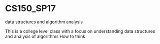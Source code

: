 # CS150_SP17
data structures and algorithm analysis

This is a college level class with a focus on understanding data structures and analysis of algorithms
How to think
